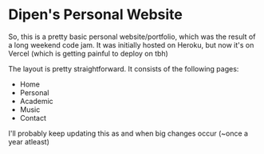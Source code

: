 # Dipen's Personal Website

So, this is a pretty basic personal website/portfolio, which was the result of a long weekend code jam. It was initially hosted on Heroku, but now it's on Vercel (which is getting painful to deploy on tbh)

The layout is pretty straightforward. It consists of the following pages:

- Home
- Personal
- Academic
- Music
- Contact

I'll probably keep updating this as and when big changes occur (~once a year atleast)